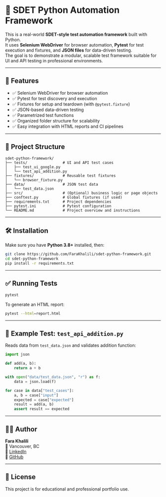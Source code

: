 # 🧪 SDET Python Automation Framework

This is a real-world **SDET-style test automation framework** built with Python.  
It uses **Selenium WebDriver** for browser automation, **Pytest** for test execution and fixtures, and **JSON files** for data-driven testing.  
The goal is to demonstrate a modular, scalable test framework suitable for UI and API testing in professional environments.

---

## 🚀 Features

- ✅ Selenium WebDriver for browser automation
- ✅ Pytest for test discovery and execution
- ✅ Fixtures for setup and teardown (with `@pytest.fixture`)
- ✅ JSON-based data-driven testing
- ✅ Parametrized test functions
- ✅ Organized folder structure for scalability
- ✅ Easy integration with HTML reports and CI pipelines

---

## 📂 Project Structure

```
sdet-python-framework/
├── tests/                # UI and API test cases
│   ├── test_ui_google.py
│   └── test_api_addition.py
├── fixtures/             # Reusable test fixtures
│   └── browser_fixture.py
├── data/                 # JSON test data
│   └── test_data.json
├── src/                  # (Optional) business logic or page objects
├── conftest.py           # Global fixtures (if used)
├── requirements.txt      # Project dependencies
├── pytest.ini            # Pytest configuration
└── README.md             # Project overview and instructions
```

---

## 🛠️ Installation

Make sure you have **Python 3.8+** installed, then:

```bash
git clone https://github.com/FaraKhalili/sdet-python-framework.git
cd sdet-python-framework
pip install -r requirements.txt
```

---

## ✅ Running Tests

```bash
pytest
```

To generate an HTML report:
```bash
pytest --html=report.html
```

---

## 🧪 Example Test: `test_api_addition.py`

Reads data from `test_data.json` and validates addition function:

```python
import json

def add(a, b):
    return a + b

with open("data/test_data.json", "r") as f:
    data = json.load(f)

for case in data["test_cases"]:
    a, b = case["input"]
    expected = case["expected"]
    result = add(a, b)
    assert result == expected
```

---

## 👩‍💻 Author

**Fara Khalili**  
📍 Vancouver, BC  
🔗 [LinkedIn](https://www.linkedin.com/in/farakhalili/)  
🔗 [GitHub](https://github.com/FaraKhalili)

---

## 📌 License

This project is for educational and professional portfolio use.
